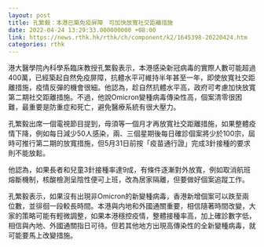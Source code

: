 ```yaml
---
layout: post
title: 孔繁毅：本港已築免疫屏障　可加快放寬社交距離措施
date: 2022-04-24 13:29:33.000000000 +08:00
link: https://news.rthk.hk/rthk/ch/component/k2/1645398-20220424.htm
categories: rthk
---
```


港大醫學院內科學系臨床教授孔繁毅表示，本港感染新冠病毒的實際人數可能超過400萬，已經築起自然免疫屏障，抗體水平可維持半年甚至一年，即使放寬社交距離措施，疫情反彈的機會很細。他認為，趁自然抗體水平高，政府可考慮加快放寬第二期社交距離措施。不過，他說Omicron變種病毒傳染性高，個案清零很困難，最重要是防重症和死亡，避免醫療系統有很大壓力。

孔繁毅出席一個電視節目提到，毋須等一個月才再放寬社交距離措施，如果整體疫情下降，例如每日減少50人感染，兩、三個星期後每日確診個案將少於100宗，屆時可推行第二期的放寬措施，但5月31日前按「疫苗通行證」完成3針接種的要求則不能放鬆。

他認為，如果長者和兒童3針接種率達9成，有條件逐漸對外放寬，例如取消航班熔斷機制，核酸檢測呈陰性便可上班，改為居家隔離，但要做好個案追蹤工作。

孔繁毅表示，如果沒有出現非Omicron的新變種病毒，香港新增個案可以跌至兩位數，並徘徊一段較長時間。本港與内地和外國通關重要，相信隨著時間改變，大家的策略可能有輕微調整，如果本港穩控疫情，整體接種率高，加上確診數字低，相信與內地、外國通關指日可待。但若其他地方出現高傳染性的全新變種病毒，就可能要馬上改變措施。
